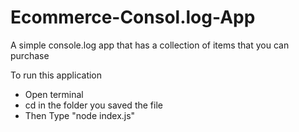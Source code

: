 # Ecommerce-Consol.log-App
A simple console.log app that has a collection of items that you can purchase

To run this application

- Open terminal
- cd in the folder you saved the file
- Then Type "node index.js"
